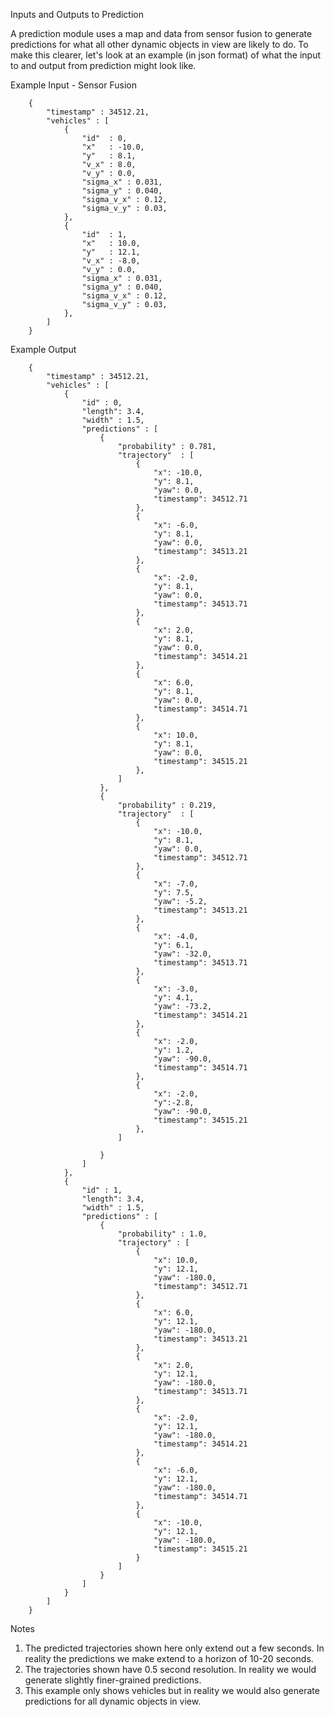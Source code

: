 


Inputs and Outputs to Prediction



A prediction module uses a map and data from sensor fusion to generate predictions for what all other dynamic objects in view are likely to do. To make this clearer, let's look at an example (in json format) of what the input to and output from prediction might look like.


Example Input - Sensor Fusion


        {
            "timestamp" : 34512.21,
            "vehicles" : [
                {
                    "id"  : 0,
                    "x"   : -10.0,
                    "y"   : 8.1,
                    "v_x" : 8.0,
                    "v_y" : 0.0,
                    "sigma_x" : 0.031,
                    "sigma_y" : 0.040,
                    "sigma_v_x" : 0.12,
                    "sigma_v_y" : 0.03,
                },
                {
                    "id"  : 1,
                    "x"   : 10.0,
                    "y"   : 12.1,
                    "v_x" : -8.0,
                    "v_y" : 0.0,
                    "sigma_x" : 0.031,
                    "sigma_y" : 0.040,
                    "sigma_v_x" : 0.12,
                    "sigma_v_y" : 0.03,
                },
            ]
        }
        
        
        
Example Output


        {
            "timestamp" : 34512.21,
            "vehicles" : [
                {
                    "id" : 0,
                    "length": 3.4,
                    "width" : 1.5,
                    "predictions" : [
                        {
                            "probability" : 0.781,
                            "trajectory"  : [
                                {
                                    "x": -10.0,
                                    "y": 8.1,
                                    "yaw": 0.0,
                                    "timestamp": 34512.71
                                },
                                {
                                    "x": -6.0,
                                    "y": 8.1,
                                    "yaw": 0.0,
                                    "timestamp": 34513.21
                                },
                                {
                                    "x": -2.0,
                                    "y": 8.1,
                                    "yaw": 0.0,
                                    "timestamp": 34513.71
                                },
                                {
                                    "x": 2.0,
                                    "y": 8.1,
                                    "yaw": 0.0,
                                    "timestamp": 34514.21
                                },
                                {
                                    "x": 6.0,
                                    "y": 8.1,
                                    "yaw": 0.0,
                                    "timestamp": 34514.71
                                },
                                {
                                    "x": 10.0,
                                    "y": 8.1,
                                    "yaw": 0.0,
                                    "timestamp": 34515.21
                                },
                            ]
                        },
                        {
                            "probability" : 0.219,
                            "trajectory"  : [
                                {
                                    "x": -10.0,
                                    "y": 8.1,
                                    "yaw": 0.0,
                                    "timestamp": 34512.71
                                },
                                {
                                    "x": -7.0,
                                    "y": 7.5,
                                    "yaw": -5.2,
                                    "timestamp": 34513.21
                                },
                                {
                                    "x": -4.0,
                                    "y": 6.1,
                                    "yaw": -32.0,
                                    "timestamp": 34513.71
                                },
                                {
                                    "x": -3.0,
                                    "y": 4.1,
                                    "yaw": -73.2,
                                    "timestamp": 34514.21
                                },
                                {
                                    "x": -2.0,
                                    "y": 1.2,
                                    "yaw": -90.0,
                                    "timestamp": 34514.71
                                },
                                {
                                    "x": -2.0,
                                    "y":-2.8,
                                    "yaw": -90.0,
                                    "timestamp": 34515.21
                                },
                            ]

                        }
                    ]
                },
                {
                    "id" : 1,
                    "length": 3.4,
                    "width" : 1.5,
                    "predictions" : [
                        {
                            "probability" : 1.0,
                            "trajectory" : [
                                {
                                    "x": 10.0,
                                    "y": 12.1,
                                    "yaw": -180.0,
                                    "timestamp": 34512.71
                                },
                                {
                                    "x": 6.0,
                                    "y": 12.1,
                                    "yaw": -180.0,
                                    "timestamp": 34513.21
                                },
                                {
                                    "x": 2.0,
                                    "y": 12.1,
                                    "yaw": -180.0,
                                    "timestamp": 34513.71
                                },
                                {
                                    "x": -2.0,
                                    "y": 12.1,
                                    "yaw": -180.0,
                                    "timestamp": 34514.21
                                },
                                {
                                    "x": -6.0,
                                    "y": 12.1,
                                    "yaw": -180.0,
                                    "timestamp": 34514.71
                                },
                                {
                                    "x": -10.0,
                                    "y": 12.1,
                                    "yaw": -180.0,
                                    "timestamp": 34515.21
                                }
                            ]
                        }
                    ]
                }
            ]
        }
Notes
1. The predicted trajectories shown here only extend out a few seconds. In reality the predictions we make extend to a horizon of 10-20 seconds. 
2. The trajectories shown have 0.5 second resolution. In reality we would generate slightly finer-grained predictions. 
3. This example only shows vehicles but in reality we would also generate predictions for all dynamic objects in view.

